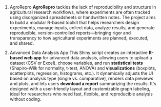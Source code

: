
1. AgroRepro
**AgroRepro** tackles the lack of reproducibility and structure in agricultural research workflows, 
where experiments are often tracked using disorganized spreadsheets or handwritten notes. 
The project aims to build a modular R-based toolkit that helps researchers design experiments, manage inputs, 
collect data, analyze results, and generate reproducible, version-controlled reports—bringing rigor and 
transparency to how agricultural experiments are planned, executed, and shared.

2. Advanced Data Analysis App
This Shiny script creates an interactive **R-based web app** for advanced data analysis, allowing users to upload a dataset (CSV or Excel), choose variables, and run **statistical tests** (Shapiro-Wilk for normality, t-test, ANOVA) and **visualizations** (boxplots, scatterplots, regression, histograms, etc.). It dynamically adjusts the UI based on analysis type (single vs. comparative), renders data previews and plots, and lets users **download a report** summarizing the results. It's designed with a user-friendly layout and customizable graph labeling, ideal for researchers who need fast, flexible, and reproducible analysis without coding.
